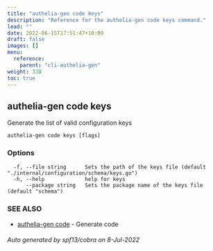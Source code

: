 ```yaml
---
title: "authelia-gen code keys"
description: "Reference for the authelia-gen code keys command."
lead: ""
date: 2022-06-15T17:51:47+10:00
draft: false
images: []
menu:
  reference:
    parent: "cli-authelia-gen"
weight: 330
toc: true
---
```


## authelia-gen code keys

Generate the list of valid configuration keys

```
authelia-gen code keys [flags]
```

### Options

```
  -f, --file string      Sets the path of the keys file (default "./internal/configuration/schema/keys.go")
  -h, --help             help for keys
      --package string   Sets the package name of the keys file (default "schema")
```

### SEE ALSO

* [authelia-gen code](authelia-gen_code.md)	 - Generate code

###### Auto generated by spf13/cobra on 8-Jul-2022
